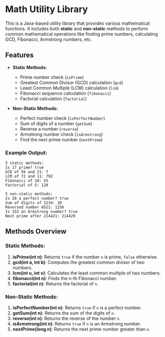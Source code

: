 # Math Utility Library

This is a Java-based utility library that provides various mathematical functions. It includes both **static** and **non-static** methods to perform common mathematical operations like finding prime numbers, calculating GCD, Fibonacci, Armstrong numbers, etc.

## Features

- **Static Methods:**
  - Prime number check (`isPrime`)
  - Greatest Common Divisor (GCD) calculation (`gcd`)
  - Least Common Multiple (LCM) calculation (`lcm`)
  - Fibonacci sequence calculation (`fibonacci`)
  - Factorial calculation (`factorial`)

- **Non-Static Methods:**
  - Perfect number check (`isPerfectNumber`)
  - Sum of digits of a number (`getSum`)
  - Reverse a number (`reverse`)
  - Armstrong number check (`isArmstrong`)
  - Find the next prime number (`nextPrime`)

### Example Output:

```
5 static methods:
Is 17 prime? true
GCD of 56 and 21: 7
LCM of 72 and 11: 792
Fibonacci of 10: 55
Factorial of 5: 120

5 non-static methods:
Is 28 a perfect number? true
Sum of digits of 1234: 10
Reversed number 6521: 1256
Is 153 an Armstrong number? true
Next prime after 214421: 214429
```

## Methods Overview

### Static Methods:

1. **isPrime(int n)**: Returns `true` if the number `n` is prime, `false` otherwise.
2. **gcd(int a, int b)**: Computes the greatest common divisor of two numbers.
3. **lcm(int u, int v)**: Calculates the least common multiple of two numbers.
4. **fibonacci(int n)**: Finds the n-th Fibonacci number.
5. **factorial(int n)**: Returns the factorial of `n`.

### Non-Static Methods:

1. **isPerfectNumber(int n)**: Returns `true` if `n` is a perfect number.
2. **getSum(int n)**: Returns the sum of the digits of `n`.
3. **reverse(int n)**: Returns the reverse of the number `n`.
4. **isArmstrong(int n)**: Returns `true` if `n` is an Armstrong number.
5. **nextPrime(long n)**: Returns the next prime number greater than `n`.
